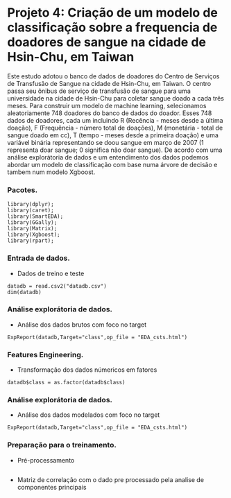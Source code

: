 # Projeto 4: Criação de um modelo de classificação sobre a frequencia de doadores de sangue na cidade de Hsin-Chu, em Taiwan

Este estudo adotou o banco de dados de doadores do Centro de Serviços de Transfusão de Sangue na cidade de Hsin-Chu, em Taiwan. O centro passa seu ônibus de serviço de transfusão de sangue para uma universidade na cidade de Hsin-Chu para coletar sangue doado a cada três meses. Para construir um modelo de machine learning, selecionamos aleatoriamente 748 doadores do banco de dados do doador. Esses 748 dados de doadores, cada um incluindo R (Recência - meses desde a última doação), F (Frequência - número total de doações), M (monetária - total de sangue doado em cc), T (tempo - meses desde a primeira doação) e uma variável binária representando se doou sangue em março de 2007 (1 representa doar sangue; 0 significa não doar sangue). De acordo com uma análise explorátoria de dados e um entendimento dos dados podemos abordar um modelo de classificação com base numa árvore de decisão e tambem num modelo Xgboost.

### Pacotes.

```{r, cache=FALSE, message=FALSE, warning=FALSE}
library(dplyr);
library(caret);
library(SmartEDA);
library(GGally);
library(Matrix);
library(Xgboost);
library(rpart);
```

### Entrada de dados.

* Dados de treino e teste
```{r, cache=FALSE, message=FALSE, warning=FALSE}
datadb = read.csv2("datadb.csv")
dim(datadb)
```

### Análise explorátoria de dados.

* Análise dos dados brutos com foco no target
```{r, cache=FALSE, message=FALSE, warning=FALSE}
ExpReport(datadb,Target="class",op_file = "EDA_csts.html")
```

### Features Engineering.

* Transformação dos dados númericos em fatores
```{r, cache=FALSE, message=FALSE, warning=FALSE}
datadb$class = as.factor(datadb$class)
```

### Análise explorátoria de dados.

* Análise dos dados modelados com foco no target
```{r, cache=FALSE, message=FALSE, warning=FALSE}
ExpReport(datadb,Target="class",op_file = "EDA_csts.html")
```

### Preparação para o treinamento.

* Pré-processamento
```{r, cache=FALSE, message=FALSE, warning=FALSE}

```

* Matriz de correlação com o dado pre processado pela analise de componentes principais
```{r, cache=FALSE, message=FALSE, warning=FALSE}

```
